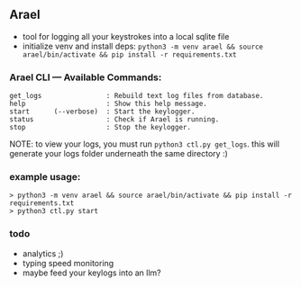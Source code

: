 ## Arael

- tool for logging all your keystrokes into a local sqlite file
- initialize venv and install deps: `python3 -m venv arael && source arael/bin/activate && pip install -r requirements.txt`

### Arael CLI — Available Commands:

    get_logs                : Rebuild text log files from database.
    help                    : Show this help message.
    start      (--verbose)  : Start the keylogger.
    status                  : Check if Arael is running.
    stop                    : Stop the keylogger.

NOTE: to view your logs, you must run `python3 ctl.py get_logs`. this will generate your logs folder underneath the same directory :)



### example usage:
    > python3 -m venv arael && source arael/bin/activate && pip install -r requirements.txt
    > python3 ctl.py start

### todo
- analytics ;) 
- typing speed monitoring
- maybe feed your keylogs into an llm?